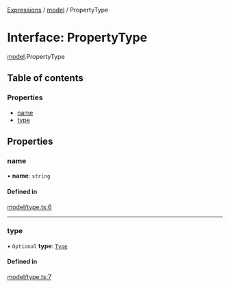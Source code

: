 [Expressions](../README.md) / [model](../modules/model.md) / PropertyType

# Interface: PropertyType

[model](../modules/model.md).PropertyType

## Table of contents

### Properties

- [name](model.PropertyType.md#name)
- [type](model.PropertyType.md#type)

## Properties

### name

• **name**: `string`

#### Defined in

[model/type.ts:6](https://github.com/FlavioLionelRita/3xpr/blob/a373ee9/src/lib/model/type.ts#L6)

___

### type

• `Optional` **type**: [`Type`](../modules/model.md#type)

#### Defined in

[model/type.ts:7](https://github.com/FlavioLionelRita/3xpr/blob/a373ee9/src/lib/model/type.ts#L7)
